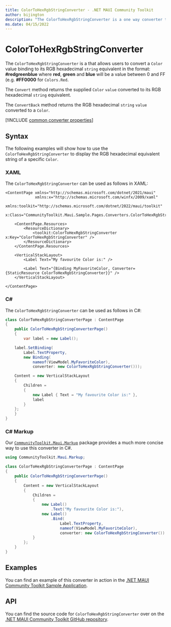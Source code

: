```yaml
---
title: ColorToHexRgbStringConverter - .NET MAUI Community Toolkit
author: bijington
description: "The ColorToHexRgbStringConverter is a one way converter that allows users to convert a Color value binding to its RGB hexadecimal string equivalent."
ms.date: 04/15/2022
---
```


# ColorToHexRgbStringConverter

The `ColorToHexRgbStringConverter` is a that allows users to convert a `Color` value binding to its RGB hexadecimal `string` equivalent in the format: **#redgreenblue** where **red**, **green** and **blue** will be a value between 0 and FF (e.g. **#FF0000** for `Colors.Red`.

The `Convert` method returns the supplied `Color` `value` converted to its RGB hexadecimal `string` equivalent.

The `ConvertBack` method returns the RGB hexadecimal `string` `value` converted to a `Color`.

[!INCLUDE [common converter properties](../includes/communitytoolkit-converter.md)]

## Syntax

The following examples will show how to use the `ColorToHexRgbStringConverter` to display the RGB hexadecimal equivalent string of a specific `Color`.

### XAML

The `ColorToHexRgbStringConverter` can be used as follows in XAML:

```xaml
<ContentPage xmlns="http://schemas.microsoft.com/dotnet/2021/maui"
             xmlns:x="http://schemas.microsoft.com/winfx/2009/xaml"
             xmlns:toolkit="http://schemas.microsoft.com/dotnet/2022/maui/toolkit"
             x:Class="CommunityToolkit.Maui.Sample.Pages.Converters.ColorToHexRgbStringConverterPage">

    <ContentPage.Resources>
        <ResourceDictionary>
            <toolkit:ColorToHexRgbStringConverter x:Key="ColorToHexRgbStringConverter" />
        </ResourceDictionary>
    </ContentPage.Resources>

    <VerticalStackLayout>
        <Label Text="My favourite Color is:" />

        <Label Text="{Binding MyFavoriteColor, Converter={StaticResource ColorToHexRgbStringConverter}}" />
    </VerticalStackLayout>

</ContentPage>
```

### C#

The `ColorToHexRgbStringConverter` can be used as follows in C#:

```csharp
class ColorToHexRgbStringConverterPage : ContentPage
{
    public ColorToHexRgbStringConverterPage()
    {
        var label = new Label();

	label.SetBinding(
		Label.TextProperty,
		new Binding(
			nameof(ViewModel.MyFavoriteColor),
			converter: new ColorToHexRgbStringConverter()));

	Content = new VerticalStackLayout
	{
		Children =
		{
			new Label { Text = "My favourite Color is:" },
			label
		}
	};
    }
}
```

### C# Markup

Our [`CommunityToolkit.Maui.Markup`](../markup/markup.md) package provides a much more concise way to use this converter in C#.

```csharp
using CommunityToolkit.Maui.Markup;

class ColorToHexRgbStringConverterPage : ContentPage
{
    public ColorToHexRgbStringConverterPage()
    {
        Content = new VerticalStackLayout
        {
            Children =
            {
                new Label()
                    .Text("My favourite Color is:"),
                new Label()
                    .Bind(
                        Label.TextProperty,
                        nameof(ViewModel.MyFavoriteColor),
                        converter: new ColorToHexRgbStringConverter())
            }
        };
    }
}
```

## Examples

You can find an example of this converter in action in the [.NET MAUI Community Toolkit Sample Application](https://github.com/CommunityToolkit/Maui/blob/main/samples/CommunityToolkit.Maui.Sample/Pages/Converters/ColorsConverterPage.xaml).

## API

You can find the source code for `ColorToHexRgbStringConverter` over on the [.NET MAUI Community Toolkit GitHub repository](https://github.com/CommunityToolkit/Maui/blob/main/src/CommunityToolkit.Maui/Converters/ColorToStringConverter.shared.cs).

